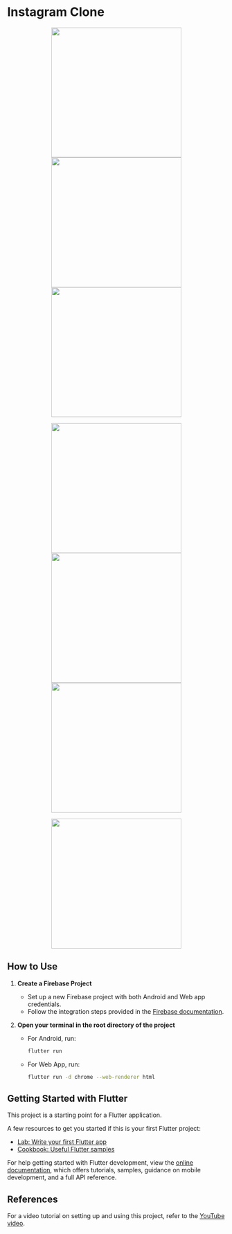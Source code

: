 # Instagram Clone

<p align="center">
  <img src="https://github.com/user-attachments/assets/e92770b8-79b5-413e-8f60-18c8f99c852a" width="300" />
  <img src="https://github.com/user-attachments/assets/baac4391-1622-4e9e-b918-2835bb5423d0" width="300" />
  <img src="https://github.com/user-attachments/assets/988c174d-f091-48f9-9552-bc7105853412" width="300" />
</p>

<p align="center">
  <img src="https://github.com/user-attachments/assets/3de28256-4ba7-4a28-a32f-b9f492484ce5" width="300" />
  <img src="https://github.com/user-attachments/assets/e62b789e-d93a-4043-ad53-eb460995d94f" width="300" />
  <img src="https://github.com/user-attachments/assets/3540947f-9ee4-496f-9058-541eb046be8a" width="300" />
</p>

<p align="center">
  <img src="https://github.com/user-attachments/assets/5c59cff5-e10f-4506-97e5-aa9acbb9c318" width="300" />
</p>

## How to Use

1. **Create a Firebase Project**

   * Set up a new Firebase project with both Android and Web app credentials.
   * Follow the integration steps provided in the [Firebase documentation](https://firebase.google.com/).
  
2. **Open your terminal in the root directory of the project**

   * For Android, run:
     ```bash
     flutter run
     ```

   * For Web App, run:
     ```bash
     flutter run -d chrome --web-renderer html
     ```

## Getting Started with Flutter

This project is a starting point for a Flutter application.

A few resources to get you started if this is your first Flutter project:

- [Lab: Write your first Flutter app](https://docs.flutter.dev/get-started/codelab)
- [Cookbook: Useful Flutter samples](https://docs.flutter.dev/cookbook)

For help getting started with Flutter development, view the [online documentation](https://docs.flutter.dev/), which offers tutorials, samples, guidance on mobile development, and a full API reference.

## References

For a video tutorial on setting up and using this project, refer to the [YouTube video](https://youtu.be/mEPm9w5QlJM?si=ea_z2CZaQoCyQi6Z).
